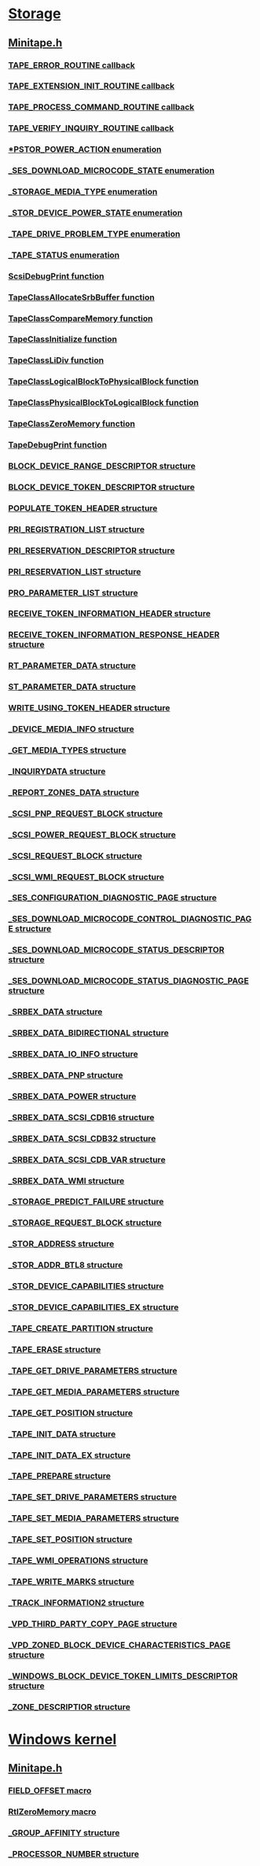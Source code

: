 # [Storage](../_storage/index.md)
## [Minitape.h](index.md)
### [TAPE_ERROR_ROUTINE callback](../minitape/nc-minitape-tape_error_routine.md)
### [TAPE_EXTENSION_INIT_ROUTINE callback](../minitape/nc-minitape-tape_extension_init_routine.md)
### [TAPE_PROCESS_COMMAND_ROUTINE callback](../minitape/nc-minitape-tape_process_command_routine.md)
### [TAPE_VERIFY_INQUIRY_ROUTINE callback](../minitape/nc-minitape-tape_verify_inquiry_routine.md)
### [*PSTOR_POWER_ACTION enumeration](../minitape/ne-minitape-pstor_power_action.md)
### [_SES_DOWNLOAD_MICROCODE_STATE enumeration](../minitape/ne-minitape-_ses_download_microcode_state.md)
### [_STORAGE_MEDIA_TYPE enumeration](../minitape/ne-minitape-_storage_media_type.md)
### [_STOR_DEVICE_POWER_STATE enumeration](../minitape/ne-minitape-_stor_device_power_state.md)
### [_TAPE_DRIVE_PROBLEM_TYPE enumeration](../minitape/ne-minitape-_tape_drive_problem_type.md)
### [_TAPE_STATUS enumeration](../minitape/ne-minitape-_tape_status.md)
### [ScsiDebugPrint function](../minitape/nf-minitape-scsidebugprint.md)
### [TapeClassAllocateSrbBuffer function](../minitape/nf-minitape-tapeclassallocatesrbbuffer.md)
### [TapeClassCompareMemory function](../minitape/nf-minitape-tapeclasscomparememory.md)
### [TapeClassInitialize function](../minitape/nf-minitape-tapeclassinitialize.md)
### [TapeClassLiDiv function](../minitape/nf-minitape-tapeclasslidiv.md)
### [TapeClassLogicalBlockToPhysicalBlock function](../minitape/nf-minitape-tapeclasslogicalblocktophysicalblock.md)
### [TapeClassPhysicalBlockToLogicalBlock function](../minitape/nf-minitape-tapeclassphysicalblocktologicalblock.md)
### [TapeClassZeroMemory function](../minitape/nf-minitape-tapeclasszeromemory.md)
### [TapeDebugPrint function](../minitape/nf-minitape-tapedebugprint.md)
### [BLOCK_DEVICE_RANGE_DESCRIPTOR structure](../minitape/ns-minitape-block_device_range_descriptor.md)
### [BLOCK_DEVICE_TOKEN_DESCRIPTOR structure](../minitape/ns-minitape-block_device_token_descriptor.md)
### [POPULATE_TOKEN_HEADER structure](../minitape/ns-minitape-populate_token_header.md)
### [PRI_REGISTRATION_LIST structure](../minitape/ns-minitape-pri_registration_list.md)
### [PRI_RESERVATION_DESCRIPTOR structure](../minitape/ns-minitape-pri_reservation_descriptor.md)
### [PRI_RESERVATION_LIST structure](../minitape/ns-minitape-pri_reservation_list.md)
### [PRO_PARAMETER_LIST structure](../minitape/ns-minitape-pro_parameter_list.md)
### [RECEIVE_TOKEN_INFORMATION_HEADER structure](../minitape/ns-minitape-receive_token_information_header.md)
### [RECEIVE_TOKEN_INFORMATION_RESPONSE_HEADER structure](../minitape/ns-minitape-receive_token_information_response_header.md)
### [RT_PARAMETER_DATA structure](../minitape/ns-minitape-rt_parameter_data.md)
### [ST_PARAMETER_DATA structure](../minitape/ns-minitape-st_parameter_data.md)
### [WRITE_USING_TOKEN_HEADER structure](../minitape/ns-minitape-write_using_token_header.md)
### [_DEVICE_MEDIA_INFO structure](../minitape/ns-minitape-_device_media_info.md)
### [_GET_MEDIA_TYPES structure](../minitape/ns-minitape-_get_media_types.md)
### [_INQUIRYDATA structure](../minitape/ns-minitape-_inquirydata.md)
### [_REPORT_ZONES_DATA structure](../minitape/ns-minitape-_report_zones_data.md)
### [_SCSI_PNP_REQUEST_BLOCK structure](../minitape/ns-minitape-_scsi_pnp_request_block.md)
### [_SCSI_POWER_REQUEST_BLOCK structure](../minitape/ns-minitape-_scsi_power_request_block.md)
### [_SCSI_REQUEST_BLOCK structure](../minitape/ns-minitape-_scsi_request_block.md)
### [_SCSI_WMI_REQUEST_BLOCK structure](../minitape/ns-minitape-_scsi_wmi_request_block.md)
### [_SES_CONFIGURATION_DIAGNOSTIC_PAGE structure](../minitape/ns-minitape-_ses_configuration_diagnostic_page.md)
### [_SES_DOWNLOAD_MICROCODE_CONTROL_DIAGNOSTIC_PAGE structure](../minitape/ns-minitape-_ses_download_microcode_control_diagnostic_page.md)
### [_SES_DOWNLOAD_MICROCODE_STATUS_DESCRIPTOR structure](../minitape/ns-minitape-_ses_download_microcode_status_descriptor.md)
### [_SES_DOWNLOAD_MICROCODE_STATUS_DIAGNOSTIC_PAGE structure](../minitape/ns-minitape-_ses_download_microcode_status_diagnostic_page.md)
### [_SRBEX_DATA structure](../minitape/ns-minitape-_srbex_data.md)
### [_SRBEX_DATA_BIDIRECTIONAL structure](../minitape/ns-minitape-_srbex_data_bidirectional.md)
### [_SRBEX_DATA_IO_INFO structure](../minitape/ns-minitape-_srbex_data_io_info.md)
### [_SRBEX_DATA_PNP structure](../minitape/ns-minitape-_srbex_data_pnp.md)
### [_SRBEX_DATA_POWER structure](../minitape/ns-minitape-_srbex_data_power.md)
### [_SRBEX_DATA_SCSI_CDB16 structure](../minitape/ns-minitape-_srbex_data_scsi_cdb16.md)
### [_SRBEX_DATA_SCSI_CDB32 structure](../minitape/ns-minitape-_srbex_data_scsi_cdb32.md)
### [_SRBEX_DATA_SCSI_CDB_VAR structure](../minitape/ns-minitape-_srbex_data_scsi_cdb_var.md)
### [_SRBEX_DATA_WMI structure](../minitape/ns-minitape-_srbex_data_wmi.md)
### [_STORAGE_PREDICT_FAILURE structure](../minitape/ns-minitape-_storage_predict_failure.md)
### [_STORAGE_REQUEST_BLOCK structure](../minitape/ns-minitape-_storage_request_block.md)
### [_STOR_ADDRESS structure](../minitape/ns-minitape-_stor_address.md)
### [_STOR_ADDR_BTL8 structure](../minitape/ns-minitape-_stor_addr_btl8.md)
### [_STOR_DEVICE_CAPABILITIES structure](../minitape/ns-minitape-_stor_device_capabilities.md)
### [_STOR_DEVICE_CAPABILITIES_EX structure](../minitape/ns-minitape-_stor_device_capabilities_ex.md)
### [_TAPE_CREATE_PARTITION structure](../minitape/ns-minitape-_tape_create_partition.md)
### [_TAPE_ERASE structure](../minitape/ns-minitape-_tape_erase.md)
### [_TAPE_GET_DRIVE_PARAMETERS structure](../minitape/ns-minitape-_tape_get_drive_parameters.md)
### [_TAPE_GET_MEDIA_PARAMETERS structure](../minitape/ns-minitape-_tape_get_media_parameters.md)
### [_TAPE_GET_POSITION structure](../minitape/ns-minitape-_tape_get_position.md)
### [_TAPE_INIT_DATA structure](../minitape/ns-minitape-_tape_init_data.md)
### [_TAPE_INIT_DATA_EX structure](../minitape/ns-minitape-_tape_init_data_ex.md)
### [_TAPE_PREPARE structure](../minitape/ns-minitape-_tape_prepare.md)
### [_TAPE_SET_DRIVE_PARAMETERS structure](../minitape/ns-minitape-_tape_set_drive_parameters.md)
### [_TAPE_SET_MEDIA_PARAMETERS structure](../minitape/ns-minitape-_tape_set_media_parameters.md)
### [_TAPE_SET_POSITION structure](../minitape/ns-minitape-_tape_set_position.md)
### [_TAPE_WMI_OPERATIONS structure](../minitape/ns-minitape-_tape_wmi_operations.md)
### [_TAPE_WRITE_MARKS structure](../minitape/ns-minitape-_tape_write_marks.md)
### [_TRACK_INFORMATION2 structure](../minitape/ns-minitape-_track_information2.md)
### [_VPD_THIRD_PARTY_COPY_PAGE structure](../minitape/ns-minitape-_vpd_third_party_copy_page.md)
### [_VPD_ZONED_BLOCK_DEVICE_CHARACTERISTICS_PAGE structure](../minitape/ns-minitape-_vpd_zoned_block_device_characteristics_page.md)
### [_WINDOWS_BLOCK_DEVICE_TOKEN_LIMITS_DESCRIPTOR structure](../minitape/ns-minitape-_windows_block_device_token_limits_descriptor.md)
### [_ZONE_DESCRIPTIOR structure](../minitape/ns-minitape-_zone_descriptior.md)
# [Windows kernel](../_kernel/index.md)
## [Minitape.h](index.md)
### [FIELD_OFFSET macro](../minitape/nf-minitape-field_offset.md)
### [RtlZeroMemory macro](../minitape/nf-minitape-rtlzeromemory.md)
### [_GROUP_AFFINITY structure](../minitape/ns-minitape-_group_affinity.md)
### [_PROCESSOR_NUMBER structure](../minitape/ns-minitape-_processor_number.md)
